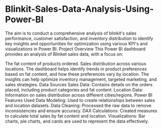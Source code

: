 # Blinkit-Sales-Data-Analysis-Using-Power-BI
The aim is to conduct a comprehensive analysis of blinkit's sales performance, customer satisfaction, and inventory distribution to identify key insights and opportunities for optimization using various KPI's and visualizations in Power BI.
Project Overview This Power BI dashboard provides an analysis of Blinket sales data, with a focus on:

The fat content of products ordered. Sales distribution across various locations. The dashboard helps identify trends in product preferences based on fat content, and how these preferences vary by location. The insights can help optimize inventory management, targeted marketing, and sales strategies. Data Sources Sales Data: Contains details on the orders placed, including product categories and fat content. Location Data: Information on sales distribution across different cities/regions. Power BI Features Used Data Modeling: Used to create relationships between sales and location datasets. Data Cleaning: Processed the raw data to remove inconsistencies and ensure accuracy. DAX Calculations: Created measures to calculate total sales by fat content and location. Visualizations: Bar charts, pie charts, and cards are used to represent the data effectively.
